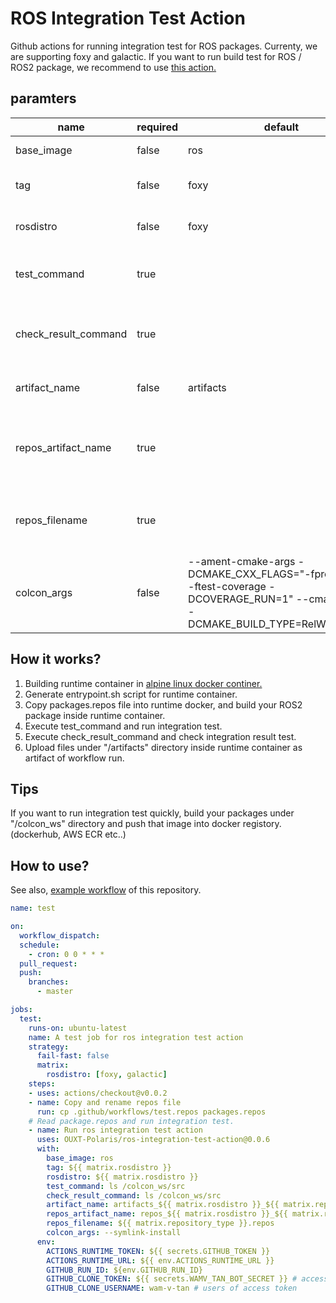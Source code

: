 # ROS Integration Test Action

Github actions for running integration test for ROS packages.
Currenty, we are supporting foxy and galactic.
If you want to run build test for ROS / ROS2 package, we recommend to use [this action.](https://github.com/ros-tooling/action-ros-ci)

## paramters

|         name         | required |                                                                default                                                                |                        description                         |
| -------------------- | -------- | ------------------------------------------------------------------------------------------------------------------------------------- | ---------------------------------------------------------- |
| base_image           | false    | ros                                                                                                                                   | name of base image                                         |
| tag                  | false    | foxy                                                                                                                                  | name of docker image tag                                   |
| rosdistro            | false    | foxy                                                                                                                                  | name of ros distribution                                   |
| test_command         | true     |                                                                                                                                       | shell command for runnig test case                         |
| check_result_command | true     |                                                                                                                                       | shell command for checkin test case results                |
| artifact_name        | false    | artifacts                                                                                                                             | name of output artifact                                    |
| repos_artifact_name  | true     |                                                                                                                                       | artifact name of repos file you want to use in this action |
| repos_filename       | true     |                                                                                                                                       | name of repos file you want to use in this action          |
| colcon_args          | false    | --ament-cmake-args -DCMAKE_CXX_FLAGS="-fprofile-arcs -ftest-coverage -DCOVERAGE_RUN=1" --cmake-args -DCMAKE_BUILD_TYPE=RelWithDebInfo | argument for colcon build                                  |

## How it works?
1. Building runtime container in [alpine linux docker continer.](https://github.com/OUXT-Polaris/ros-integration-test-action/blob/master/Dockerfile)
2. Generate entrypoint.sh script for runtime container.
3. Copy packages.repos file into runtime docker, and build your ROS2 package inside runtime container.
4. Execute test_command and run integration test.
5. Execute check_result_command and check integration result test.
6. Upload files under "/artifacts" directory inside runtime container as artifact of workflow run.

## Tips
If you want to run integration test quickly, build your packages under "/colcon_ws" directory and push that image into docker registory. (dockerhub, AWS ECR etc..)

## How to use?

See also, [example workflow](https://github.com/OUXT-Polaris/ros-integration-test-action/blob/master/.github/workflows/test.yaml) of this repository.

```yaml
name: test

on:
  workflow_dispatch:
  schedule:
    - cron: 0 0 * * *
  pull_request:
  push:
    branches:
      - master

jobs:
  test:
    runs-on: ubuntu-latest
    name: A test job for ros integration test action
    strategy:
      fail-fast: false
      matrix:
        rosdistro: [foxy, galactic]
    steps:
    - uses: actions/checkout@v0.0.2
    - name: Copy and rename repos file
      run: cp .github/workflows/test.repos packages.repos
    # Read package.repos and run integration test.
    - name: Run ros integration test action
      uses: OUXT-Polaris/ros-integration-test-action@0.0.6
      with:
        base_image: ros
        tag: ${{ matrix.rosdistro }}
        rosdistro: ${{ matrix.rosdistro }}
        test_command: ls /colcon_ws/src
        check_result_command: ls /colcon_ws/src
        artifact_name: artifacts_${{ matrix.rosdistro }}_${{ matrix.repository_type }}
        repos_artifact_name: repos_${{ matrix.rosdistro }}_${{ matrix.repository_type }}
        repos_filename: ${{ matrix.repository_type }}.repos
        colcon_args: --symlink-install
      env:
        ACTIONS_RUNTIME_TOKEN: ${{ secrets.GITHUB_TOKEN }} 
        ACTIONS_RUNTIME_URL: ${{ env.ACTIONS_RUNTIME_URL }}
        GITHUB_RUN_ID: ${env.GITHUB_RUN_ID}
        GITHUB_CLONE_TOKEN: ${{ secrets.WAMV_TAN_BOT_SECRET }} # access token for cloning your package in private repository.
        GITHUB_CLONE_USERNAME: wam-v-tan # users of access token
```